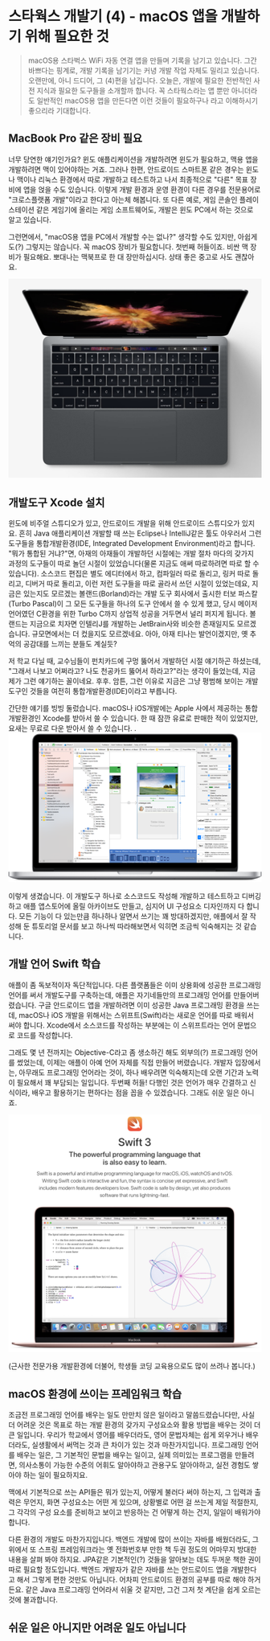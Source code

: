 # 스타웍스 개발기 (4) - macOS 앱을 개발하기 위해 필요한 것

> macOS용 스타벅스 WiFi 자동 연결 앱을 만들며 기록을 남기고 있습니다. 그간 바쁘다는 핑계로, 개발 기록을 남기기는 커녕 개발 작업 자체도 밀리고 있습니다. 오랜만에, 아니 드디어, 그 (4)편을 남깁니다. 오늘은, 개발에 필요한 전반적인 사전 지식과 필요한 도구들을 소개할까 합니다. 꼭 스타웍스라는 앱 뿐만 아니더라도 일반적인 macOS용 앱을 만든다면 이런 것들이 필요하구나 라고 이해하시기 좋으리라 기대합니다.

## MacBook Pro 같은 장비 필요

너무 당연한 얘기인가요? 윈도 애플리케이션을 개발하려면 윈도가 필요하고, 맥용 앱을 개발하려면 맥이 있어야하는 거죠. 그러나 한편, 안드로이드 스마트폰 같은 경우는 윈도나 맥이나 리눅스 환경에서 따로 개발하고 테스트하고 나서 최종적으로 "다른" 목표 장비에 앱을 얹을 수도 있습니다. 이렇게 개발 환경과 운영 환경이 다른 경우를 전문용어로 "크로스플랫폼 개발"이라고 한다고 아는체 해봅니다. 또 다른 예로, 게임 콘솔인 플레이스테이션 같은 게임기에 올리는 게임 소프트웨어도, 개발은 윈도 PC에서 하는 것으로 알고 있습니다.

그런면에서, "macOS용 앱을 PC에서 개발할 수는 없나?" 생각할 수도 있지만, 아쉽게도(?) 그렇지는 않습니다. 꼭 macOS 장비가 필요합니다. 첫번째 허들이죠. 비싼 맥 장비가 필요해요. 뽀대나는 맥북프로 한 대 장만하십시다. 상태 좋은 중고로 사도 괜찮아요.

![](starworks/macbookpro.png)

## 개발도구 Xcode 설치

윈도에 비주얼 스튜디오가 있고, 안드로이드 개발을 위해 안드로이드 스튜디오가 있지요. 흔히 Java 애플리케이션 개발할 때 쓰는 Eclipse나 IntelliJ같은 툴도 아우러서 그런 도구들을 통합개발환경(IDE, Integrated Development Environment)라고 합니다. "뭐가 통합된 거냐?"면, 아재의 아재들이 개발하던 시절에는 개발 절차 마다의 갖가지 과정의 도구들이 따로 놀던 시절이 있었습니다(물론 지금도 애써 따로하려면 따로 할 수 있습니다). 소스코드 편집은 별도 에디터에서 하고, 컴파일러 따로 돌리고, 링커 따로 돌리고, 디버거 따로 돌리고, 이런 저런 도구들을 따로 골라서 쓰던 시절이 있었는데요, 지금은 있는지도 모르겠는 볼랜드(Borland)라는 개발 도구 회사에서 출시한 터보 파스칼(Turbo Pascal)이 그 모든 도구들을 하나의 도구 안에서 쓸 수 있게 했고, 당시 메이저 언어였던 C환경을 위한 Turbo C까지 상업적 성공을 거두면서 널리 퍼지게 됩니다. 볼랜드는 지금으로 치자면 인텔리J를 개발하는 JetBrain사와 비슷한 존재일지도 모르겠습니다. 규모면에서는 더 컸을지도 모르겠네요. 아아, 아재 티나는 발언이겠지만, 옛 추억의 공감대를 느끼는 분들도 계실듯?

저 학교 다닐 때, 교수님들이 펀치카드에 구멍 뚫어서 개발하던 시절 얘기하곤 하셨는데, "그래서 나보고 어쩌라고? 나도 천공카드 뚫어서 하라고?"라는 생각이 들었는데, 지금 제가 그런 얘기하는 꼴이네요. 후후. 암튼, 그런 이유로 지금은 그냥 평범해 보이는 개발도구인 것들을 여전히 통합개발환경(IDE)이라고 부릅니다.

간단한 얘기를 빙빙 둘렀습니다. macOS나 iOS개발에는 Apple 사에서 제공하는 통합 개발환경인 Xcode를 받아서 쓸 수 있습니다. 한 때 잠깐 유료로 판매한 적이 있었지만, 요새는 무료로 다운 받아서 쓸 수 있습니다.
.
![](starworks/xcode-interface-builder-large.png)

이렇게 생겼습니다. 이 개발도구 하나로 소스코드도 작성해 개발하고 테스트하고 디버깅하고 애플 앱스토어에 올릴 아카이브도 만들고, 심지어 UI 구성요소 디자인까지 다 합니다. 모든 기능이 다 있는만큼 하나하나 알면서 쓰기는 꽤 방대하겠지만, 애플에서 잘 작성해 둔 튜토리얼 문서를 보고 하나씩 따라해보면서 익히면 조금씩 익숙해지는 것 같습니다.

## 개발 언어 Swift 학습

애플이 좀 독보적이자 독단적입니다. 다른 플랫폼들은 이미 상용화에 성공한 프로그래밍 언어를 써서 개발도구를 구축하는데, 애플은 자기네들만의 프로그래밍 언어를 만들어버렸습니다. 구글 안드로이드 앱을 개발하려면 이미 성공한 Java 프로그래밍 환경을 쓰는데, macOS나 iOS 개발을 위해서는 스위프트(Swift)라는 새로운 언어를 따로 배워서 써야 합니다. Xcode에서 소스코드를 작성하는 부분에는 이 스위프트라는 언어 문법으로 코드를 작성합니다.

그래도 몇 년 전까지는 Objective-C라고 좀 생소하긴 해도 외부의(?) 프로그래밍 언어를 썼었는데, 이제는 애플이 아예 언어 자체를 직접 만들어 버렸습니다. 개발자 입장에서는, 아무래도 프로그래밍 언어라는 것이, 하나 배우려면 익숙해지는데 오랜 기간과 노력이 필요해서 꽤 부담되는 일입니다. 두번째 허들! 다행인 것은 언어가 매우 간결하고 신식이라, 배우고 활용하기는 편하다는 점을 꼽을 수 있겠습니다. 그래도 쉬운 일은 아니죠.

[![](starworks/swift.png)](https://developer.apple.com/swift/)

(근사한 전문가용 개발환경에 더불어, 학생들 코딩 교육용으로도 많이 쓰려나 봅니다.)

## macOS 환경에 쓰이는 프레임워크 학습

조금전 프로그래밍 언어를 배우는 일도 만만치 않은 일이라고 말씀드렸습니다만, 사실 더 어려운 것은 목표로 하는 개발 환경의 갖가지 구성요소와 활용 방법을 배우는 것이 더 큰 일입니다. 우리가 학교에서 영어를 배우더라도, 영어 문법자체는 쉽게 외우거나 배우더라도, 실생활에서 써먹는 것과 큰 차이가 있는 것과 마찬가지입니다. 프로그래밍 언어를 배우는 일은, 그 기본적인 문법을 배우는 일이고, 실제 의미있는 프로그램을 만들려면, 의사소통이 가능한 수준의 어휘도 알아야하고 관용구도 알아야하고, 실전 경험도 쌓아야 하는 일이 필요하지요.

맥에서 기본적으로 쓰는 API들은 뭐가 있는지, 어떻게 불러다 써야 하는지, 그 입력과 출력은 무언지, 화면 구성요소는 어떤 게 있으며, 상황별로 어떤 걸 쓰는게 제일 적절한지, 그 각각의 구성 요소를 준비하고 보이고 반응하는 건 어떻게 하는 건지, 일일이 배워가야 합니다.

다른 환경의 개발도 마찬가지입니다. 백엔드 개발에 많이 쓰이는 자바를 배웠더라도, 그 위에서 또 스프링 프레임워크라는 옛 전화번호부 만한 책 두권 정도의 어마무지 방대한 내용을 살펴 봐야 하지요. JPA같은 기본적인(?) 것들을 알아보는 데도 두꺼운 책한 권이 따로 필요할 정도입니다. 백엔드 개발자가 같은 자바를 쓰는 안드로이드 앱을 개발한다고 해서 그렇게 편한 것만도 아닙니다. 어차피 안드로이드 환경의 공부를 따로 해야 하거든요. 같은 Java 프로그래밍 언어라서 쉬울 것 같지만, 그건 그저 첫 계단을 쉽게 오르는 것에 불과합니다.

## 쉬운 일은 아니지만 어려운 일도 아닙니다

